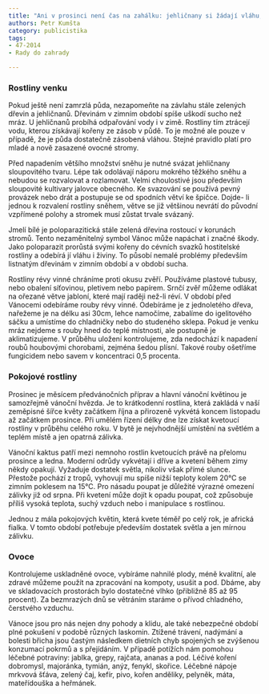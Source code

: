 ```yaml
---
title: "Ani v prosinci není čas na zahálku: jehličnany si žádají vláhu, dřeviny chráníme proti okusu"
authors: Petr Kumšta
category: publicistika
tags: 
- 47-2014
- Rady do zahrady

---
```

### Rostliny venku

Pokud ještě není zamrzlá půda, nezapomeňte na závlahu stále zelených dřevin a jehličnanů. Dřevinám v zimním období spíše uškodí sucho než mráz. U jehličnanů probíhá odpařování vody i v zimě. Rostliny tím ztrácejí vodu, kterou získávají kořeny ze zásob v půdě. To je možné ale pouze v případě, že je půda dostatečně zásobená vláhou. Stejné pravidlo platí pro mladé a nově zasazené ovocné stromy.

Před napadením většího množství sněhu je nutné svázat jehličnany sloupovitého tvaru. Lépe tak odolávají náporu mokrého těžkého sněhu a nebudou se rozvalovat a rozlamovat. Velmi choulostivé jsou především sloupovité kultivary jalovce obecného. Ke svazování se používá pevný provázek nebo drát a postupuje se od spodních větví ke špičce. Dojde- li jednou k rozvalení rostliny sněhem, větve se již většinou nevrátí do původní vzpřímené polohy a stromek musí zůstat trvale svázaný. 

Jmelí bílé je poloparazitická stále zelená dřevina rostoucí v korunách stromů. Tento nezaměnitelný symbol Vánoc může napáchat i značné škody. Jako poloparazit prorůstá svými kořeny do cévních svazků hostitelské rostliny a odebírá jí vláhu i živiny. To působí nemalé problémy především listnatým dřevinám v zimním období a v období sucha. 

Rostliny révy vinné chráníme proti okusu zvěří. Používáme plastové tubusy, nebo obalení síťovinou, pletivem nebo papírem. Srnčí zvěř můžeme odlákat na ořezané větve jabloní, které mají raději než-li réví. V období před Vánocemi odebíráme rouby révy vinné. Odebíráme je z jednoletého dřeva, nařežeme je na délku asi 30cm, lehce namočíme, zabalíme do igelitového sáčku a umístíme do chladničky nebo do studeného sklepa. Pokud je venku mráz nejdeme s rouby hned do teplé místnosti, ale postupně je aklimatizujeme. V průběhu uložení kontrolujeme, zda nedochází k napadení roubů houbovými chorobami, zejména šedou plísní. Takové rouby ošetříme fungicidem nebo savem v koncentraci 0,5 procenta.

### Pokojové rostliny

Prosinec je měsícem předvánočních příprav a hlavní vánoční květinou je samozřejmě vánoční hvězda. Je to krátkodenní rostlina, která zakládá v naší zeměpisné šířce květy začátkem října a přirozeně vykvétá koncem listopadu až začátkem prosince. Při umělém řízení délky dne lze získat kvetoucí rostliny v průběhu celého roku. V bytě je nejvhodnější umístění na světlém a teplém místě a jen opatrná zálivka.

Vánoční kaktus patří mezi nemnoho rostlin kvetoucích právě na přelomu prosince a ledna. Moderní odrůdy vykvétají i dříve a kvetení během zimy někdy  opakují. Vyžaduje dostatek světla, nikoliv však přímé slunce. Přestože pochází z tropů, vyhovují mu spíše nižší teploty kolem 20°C se zimním poklesem na 15°C. Pro násadu poupat je důležité výrazné omezení zálivky již od srpna. Při kvetení může dojít k opadu poupat, což způsobuje příliš vysoká teplota, suchý vzduch nebo i manipulace s rostlinou.

Jednou z mála pokojových  květin, která kvete téměř po celý rok, je africká fialka. V tomto období potřebuje především dostatek světla a jen mírnou zálivku.

### Ovoce

Kontrolujeme uskladněné ovoce, vybíráme nahnilé plody, méně kvalitní, ale zdravé můžeme použít na zpracování na kompoty, usušit a pod. Dbáme, aby ve skladovacích prostorách bylo dostatečné vlhko (přibližně 85 až 95 procent). Za bezmrazých dnů se větráním staráme o přívod chladného, čerstvého vzduchu.

Vánoce jsou pro nás nejen dny pohody a klidu, ale také nebezpečné období plné pokušení v podobě různých laskomin. Ztížené trávení, nadýmání a bolesti břicha jsou častým následkem dietních chyb spojených se zvýšenou konzumací pokrmů a s přejídáním. V případě potížích nám pomohou léčebné potraviny: jablka, grepy, rajčata, ananas a pod. Léčivé koření dobromysl, majoránka, tymián, anýz, fenykl, skořice. Léčebné nápoje mrkvová šťáva, zelený čaj, kefír, pivo, kořen anděliky, pelyněk, máta, mateřídouška a heřmánek.
